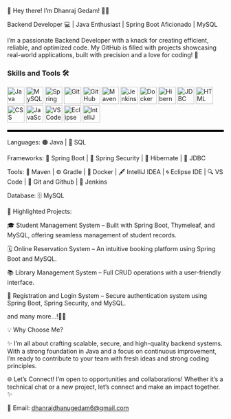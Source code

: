 👋 Hey there! I’m Dhanraj Gedam! 👨‍💻

 Backend Developer 💻 | Java Enthusiast | Spring Boot Aficionado | MySQL

I’m a passionate Backend Developer with a knack for creating efficient, reliable, and optimized code. My GitHub is filled with projects showcasing real-world applications, built with precision and a love for coding! 💼

### Skills and Tools  🛠️

<p align="left">
  <img src="https://www.vectorlogo.zone/logos/java/java-icon.svg" alt="Java" width="40" height="40"/>
  <img src="https://www.vectorlogo.zone/logos/mysql/mysql-icon.svg" alt="MySQL Workbench" width="40" height="40"/>
  <img src="https://www.vectorlogo.zone/logos/springio/springio-icon.svg" alt="Spring Boot" width="40" height="40"/>
  <img src="https://www.vectorlogo.zone/logos/git-scm/git-scm-icon.svg" alt="Git" width="40" height="40"/>
  <img src="	https://camo.githubusercontent.com/496b310b9cc7196…9746875622d363938303839345f3936305f3732302e706e67" alt="GitHub" width="40" height="40"/>
  <img src="https://www.vectorlogo.zone/logos/apache_maven/apache_maven-icon.svg" alt="Maven" width="40" height="40"/>
  <img src="https://www.vectorlogo.zone/logos/jenkins/jenkins-icon.svg" alt="Jenkins" width="40" height="40"/>
  <img src="https://www.vectorlogo.zone/logos/docker/docker-icon.svg" alt="Docker" width="40" height="40"/>
  <img src="https://www.vectorlogo.zone/logos/hibernate/hibernate-icon.svg" alt="Hibernate" width="40" height="40"/>
  <img src="https://www.vectorlogo.zone/logos/oracle/oracle-icon.svg" alt="JDBC" width="40" height="40"/>
  <img src="https://www.vectorlogo.zone/logos/w3_html5/w3_html5-icon.svg" alt="HTML" width="40" height="40"/>
  <img src="https://www.vectorlogo.zone/logos/w3_css/w3_css-icon.svg" alt="CSS" width="40" height="40"/>
  <img src="https://www.vectorlogo.zone/logos/javascript/javascript-icon.svg" alt="JavaScript" width="40" height="40"/>
  <img src="https://www.vectorlogo.zone/logos/visualstudio_code/visualstudio_code-icon.svg" alt="VS Code" width="40" height="40"/>
  <img src="https://www.vectorlogo.zone/logos/eclipse/eclipse-icon.svg" alt="Eclipse" width="40" height="40"/>
  <img src="https://upload.wikimedia.org/wikipedia/commons/9/9c/IntelliJ_IDEA_Icon.svg" alt="IntelliJ IDEA" width="40" height="40"/>
</p>

<hr style="border: 2px solid #000;"/>



Languages: 🟤 Java | 🐘 SQL

Frameworks: 🌱 Spring Boot | 🔐 Spring Security | 🧩 Hibernate | 🔗 JDBC

Tools: 🚀 Maven | ⚙️ Gradle | 🐳 Docker | 🖋️ IntelliJ IDEA | 🌀 Eclipse IDE | 🔍 VS Code | 🌱 Git and Github | 🔧 Jenkins

Database: 🗄️ MySQL

📂 Highlighted Projects:

🎓 Student Management System – Built with Spring Boot, Thymeleaf, and MySQL, offering seamless management of student records.

🗓️ Online Reservation System – An intuitive booking platform using Spring Boot and MySQL.

📚 Library Management System – Full CRUD operations with a user-friendly interface.

🔐 Registration and Login System – Secure authentication system using Spring Boot, Spring Security, and MySQL.

and many more...!🐦‍🔥

💡 Why Choose Me?

✨ I’m all about crafting scalable, secure, and high-quality backend systems. With a strong foundation in Java and a focus on continuous improvement, I’m ready to contribute to your team with fresh ideas and strong coding principles.

🌐 Let’s Connect!
I’m open to opportunities and collaborations! Whether it’s a technical chat or a new project, let’s connect and make an impact together. ✨

📧 Email: dhanrajdhanugedam6@gmail.com
